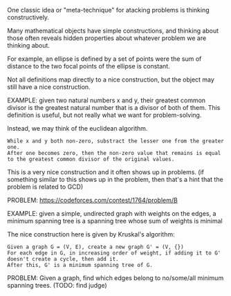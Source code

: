 One classic idea or "meta-technique" for atacking problems is thinking constructively.

Many mathematical objects have simple constructions, and thinking about those often reveals hidden properties about whatever problem we are thinking about.

For example, an ellipse is defined by a set of points were the sum of distance to the two focal points of the ellipse is constant.

Not all definitions map directly to a nice construction, but the object may still have a nice construction.

EXAMPLE: given two natural numbers x and y, their greatest common divisor is the greatest natural number that is a divisor of both of them. This definition is useful, but not really what we want for problem-solving.

Instead, we may think of the euclidean algorithm.

    While x and y both non-zero, substract the lesser one from the greater one.
    After one becomes zero, then the non-zero value that remains is equal to the greatest common divisor of the original values.

This is a very nice construction and it often shows up in problems. (if something similar to this shows up in the problem, then that's a hint that the problem is related to GCD)

PROBLEM: https://codeforces.com/contest/1764/problem/B

EXAMPLE: given a simple, undirected graph with weights on the edges, a minimum spanning tree is a spanning tree whose sum of weights is minimal

The nice construction here is given by Kruskal's algorithm:

    Given a graph G = (V, E), create a new graph G' = (V, {})
	For each edge in G, in increasing order of weight, if adding it to G' doesn't create a cycle, then add it.
	After this, G' is a minimum spanning tree of G.

PROBLEM: Given a graph, find which edges belong to no/some/all minimum spanning trees. (TODO: find judge)

